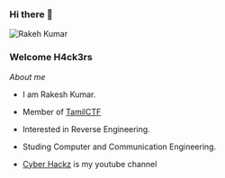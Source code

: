 ### Hi there 👋

![Rakeh Kumar](https://github.com/Cyber-Hackz/Cyber-Hackz/blob/main/img/text.gif)

### Welcome H4ck3rs

_About me_

- I am Rakesh Kumar.

- Member of [TamilCTF](https://twitter.com/tamilctf)

- Interested in Reverse Engineering.

- Studing Computer and Communication Engineering.

- [Cyber Hackz](https://www.youtube.com/channel/UCIPGbWiJDYtvqWpSkeSPUDQ) is my youtube channel


<!--
**Cyber-Hackz/Cyber-Hackz** is a ✨ _special_ ✨ repository because its `README.md` (this file) appears on your GitHub profile.

Here are some ideas to get you started:

- 🔭 I’m currently working on ...
- 🌱 I’m currently learning ...
- 👯 I’m looking to collaborate on ...
- 🤔 I’m looking for help with ...
- 💬 Ask me about ...
- 📫 How to reach me: ...
- 😄 Pronouns: ...
- ⚡ Fun fact: ...
-->
